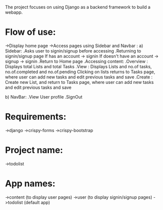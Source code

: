 The project focuses on using Django as a backend framework to build a webapp.

# Flow of use:
  ->Display home page
  ->Access pages using Sidebar and Navbar :
   a) Sidebar:
      .Asks user to signin/signup before accessing
      .Returning to signin/signup page
        If has an account -> signin
        If doesn't have an account -> signup -> signin
      .Return to Home page
      .Accessing content:
        .Overview : Displays total Lists and total Tasks
        .View     : Displays Lists and no.of tasks, no.of.completed and no.of.pending
                    Clicking on lists returns to Tasks page, where user can add new tasks and edit previous tasks and save
        .Create   : Create new List, and return to Tasks page, where user can add new tasks and edit previous tasks and save

   b) NavBar:
      .View User profile
      .SignOut

# Requirements:
  ->django
  ->crispy-forms
  ->crispy-bootstrap

# Project name:
  ->todolist
  
# App names:
  ->content (to display user pages)
  ->user  (to display signin/signup pages)
  ->todolist (default app)

